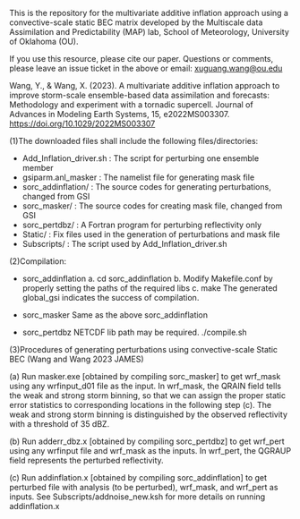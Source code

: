 This is the repository for the multivariate additive inflation approach using a convective-scale static BEC matrix developed by the Multiscale data Assimilation and Predictability (MAP) lab, School of Meteorology, University of Oklahoma (OU).

If you use this resource, please cite our paper. Questions or comments, please leave an issue ticket in the above or email: xuguang.wang@ou.edu

Wang, Y., & Wang, X. (2023). A multivariate additive inflation approach to improve storm-scale ensemble-based data assimilation and forecasts: Methodology and experiment with a tornadic supercell. Journal of Advances in Modeling Earth Systems, 15, e2022MS003307. https://doi.org/10.1029/2022MS003307


(1)The downloaded files shall include the following files/directories:
  - Add_Inflation_driver.sh : The script for perturbing one ensemble member
  - gsiparm.anl_masker      : The namelist file for generating mask file
  - sorc_addinflation/      : The source codes for generating perturbations, changed from GSI
  - sorc_masker/            : The source codes for creating mask file, changed from GSI
  - sorc_pertdbz/           : A Fortran program for perturbing reflectivity only
  - Static/                 : Fix files used in the generation of perturbations and mask file
  - Subscripts/             : The script used by Add_Inflation_driver.sh

(2)Compilation:
  - sorc_addinflation
    a. cd sorc_addinflation
    b. Modify Makefile.conf by properly setting the paths of the required libs
    c. make
    The generated global_gsi indicates the success of compilation.

  - sorc_masker
    Same as the above sorc_addinflation

  - sorc_pertdbz
    NETCDF lib path may be required.
    ./compile.sh

(3)Procedures of generating perturbations using convective-scale Static BEC (Wang and Wang 2023 JAMES)

(a) Run masker.exe [obtained by compiling sorc_masker] to get wrf_mask using any wrfinput_d01 file as the input.
    In wrf_mask, the QRAIN field tells the weak and strong storm binning, so that we can assign the proper
    static error statistics to corresponding locations in the following step (c). The weak and strong
    storm binning is distinguished by the observed reflectivity with a threshold of 35 dBZ.

(b) Run adderr_dbz.x [obtained by compiling sorc_pertdbz] to get wrf_pert using any wrfinput file and wrf_mask as the inputs.
    In wrf_pert, the QGRAUP field represents the perturbed reflectivity.

(c) Run addinflation.x [obtained by compiling sorc_addinflation] to get perturbed file
    with analysis (to be perturbed), wrf_mask, and wrf_pert as inputs.
    See Subscripts/addnoise_new.ksh for more details on running addinflation.x
